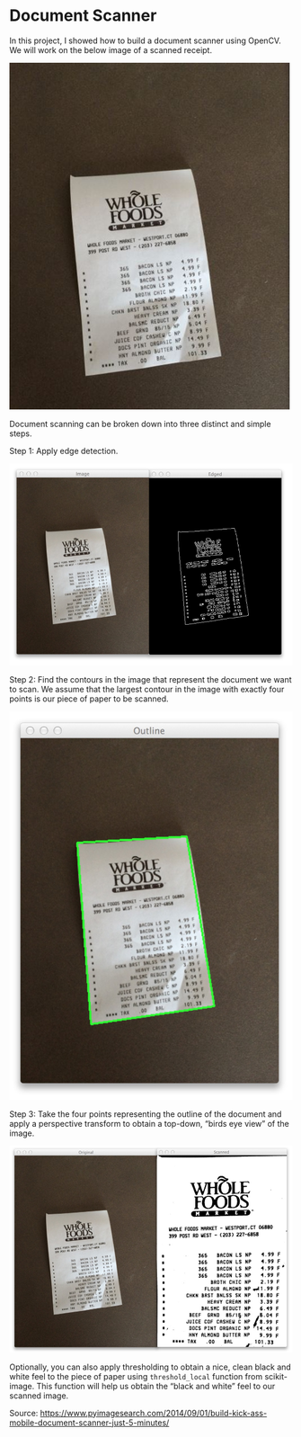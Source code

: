 # Document Scanner

[//]: # (Image References)

[image1]: ./images/receipt-input.JPG "Input Receipt"
[image2]: ./images/receipt-edge-detected.jpg "Edge detection of the receipt"
[image3]: ./images/receipt-outlined.jpg "Outline of the receipt"
[image4]: ./images/receipt-scanned.jpg "Perspective transformed receipt"

In this project, I showed how to build a document scanner using OpenCV. We will work on the below image of a scanned receipt.

![alt_text][image1]

Document scanning can be broken down into three distinct and simple steps.

Step 1: Apply edge detection.

![alt_text][image2]

Step 2: Find the contours in the image that represent the document we want to scan. We assume that the largest contour in the image with exactly four points is our piece of paper to be scanned.

![alt_text][image3]

Step 3: Take the four points representing the outline of the document and apply a perspective transform to obtain a top-down, “birds eye view” of the image.

![alt_text][image4]

Optionally, you can also apply thresholding to obtain a nice, clean black and white feel to the piece of paper using `threshold_local`  function from scikit-image. This function will help us obtain the “black and white” feel to our scanned image.

Source:
https://www.pyimagesearch.com/2014/09/01/build-kick-ass-mobile-document-scanner-just-5-minutes/

